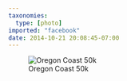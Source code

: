 ```yaml
---
taxonomies:
  type: [photo]
imported: "facebook"
date: 2014-10-21 20:08:45-07:00
---
```

<figure>
  <img src="/media/images/photos/2014/10/oregon-coast-50.jpg" title="Oregon Coast 50k"/>
  <figcaption>Oregon Coast 50k</figcaption>
</figure>
